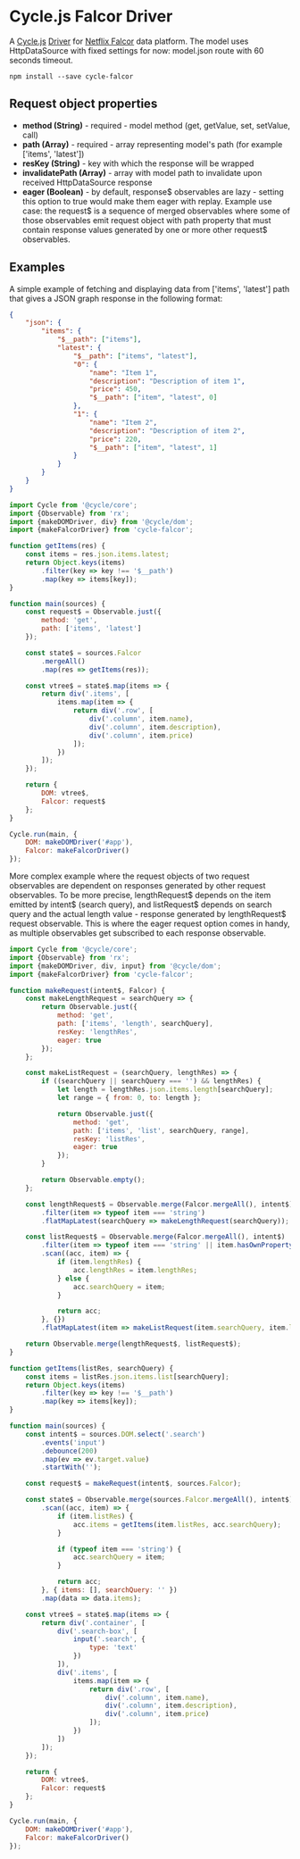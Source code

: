 # Cycle.js Falcor Driver

A [Cycle.js](http://cycle.js.org) [Driver](http://cycle.js.org/drivers.html) for [Netflix Falcor](https://netflix.github.io/falcor/starter/what-is-falcor.html) data platform. The model uses HttpDataSource with fixed settings for now: model.json route with 60 seconds timeout.

```
npm install --save cycle-falcor
```

## Request object properties

* **method (String)** - required - model method (get, getValue, set, setValue, call)
* **path (Array)** - required - array representing model's path (for example ['items', 'latest'])
* **resKey (String)** - key with which the response will be wrapped
* **invalidatePath (Array)** - array with model path to invalidate upon received HttpDataSource response
* **eager (Boolean)** - by default, response$ observables are lazy - setting this option to true would make them eager with replay. Example use case: the request$ is a sequence of merged observables where some of those observables emit request object with path property that must contain response values generated by one or more other request$ observables.

## Examples

A simple example of fetching and displaying data from ['items', 'latest'] path that gives a JSON graph response in the following format:

```json
{
    "json": {
        "items": {
            "$__path": ["items"],
            "latest": {
                "$__path": ["items", "latest"],
                "0": {
                    "name": "Item 1",
                    "description": "Description of item 1",
                    "price": 450,
                    "$__path": ["item", "latest", 0]
                },
                "1": {
                    "name": "Item 2",
                    "description": "Description of item 2",
                    "price": 220,
                    "$__path": ["item", "latest", 1]
                }
            }
        }
    }
}
```

```js
import Cycle from '@cycle/core';
import {Observable} from 'rx';
import {makeDOMDriver, div} from '@cycle/dom';
import {makeFalcorDriver} from 'cycle-falcor';

function getItems(res) {
    const items = res.json.items.latest;
    return Object.keys(items)
        .filter(key => key !== '$__path')
        .map(key => items[key]);
}

function main(sources) {
    const request$ = Observable.just({
        method: 'get',
        path: ['items', 'latest']
    });

    const state$ = sources.Falcor
        .mergeAll()
        .map(res => getItems(res));

    const vtree$ = state$.map(items => {
        return div('.items', [
            items.map(item => {
                return div('.row', [
                    div('.column', item.name),
                    div('.column', item.description),
                    div('.column', item.price)
                ]);
            })
        ]);
    });

    return {
        DOM: vtree$,
        Falcor: request$
    };
}

Cycle.run(main, {
    DOM: makeDOMDriver('#app'),
    Falcor: makeFalcorDriver()
});
```

More complex example where the request objects of two request observables are dependent on responses generated by other request observables. To be more precise, lengthRequest$ depends on the item emitted by intent$ (search query), and listRequest$ depends on search query and the actual length value - response generated by lengthRequest$ request observable. This is where the eager request option comes in handy, as multiple observables get subscribed to each response observable. 

```js
import Cycle from '@cycle/core';
import {Observable} from 'rx';
import {makeDOMDriver, div, input} from '@cycle/dom';
import {makeFalcorDriver} from 'cycle-falcor';

function makeRequest(intent$, Falcor) {
    const makeLengthRequest = searchQuery => {
        return Observable.just({
            method: 'get',
            path: ['items', 'length', searchQuery],
            resKey: 'lengthRes',
            eager: true
        });
    };

    const makeListRequest = (searchQuery, lengthRes) => {
        if ((searchQuery || searchQuery === '') && lengthRes) {
            let length = lengthRes.json.items.length[searchQuery];
            let range = { from: 0, to: length };

            return Observable.just({
                method: 'get',
                path: ['items', 'list', searchQuery, range],
                resKey: 'listRes',
                eager: true
            });
        }

        return Observable.empty();
    };

    const lengthRequest$ = Observable.merge(Falcor.mergeAll(), intent$)
        .filter(item => typeof item === 'string')
        .flatMapLatest(searchQuery => makeLengthRequest(searchQuery));

    const listRequest$ = Observable.merge(Falcor.mergeAll(), intent$)
        .filter(item => typeof item === 'string' || item.hasOwnProperty('lengthRes'))
        .scan((acc, item) => {
            if (item.lengthRes) {
                acc.lengthRes = item.lengthRes;
            } else {
                acc.searchQuery = item;
            }

            return acc;
        }, {})
        .flatMapLatest(item => makeListRequest(item.searchQuery, item.lengthRes));

    return Observable.merge(lengthRequest$, listRequest$);
}

function getItems(listRes, searchQuery) {
    const items = listRes.json.items.list[searchQuery];
    return Object.keys(items)
        .filter(key => key !== '$__path')
        .map(key => items[key]);
}

function main(sources) {
    const intent$ = sources.DOM.select('.search')
        .events('input')
        .debounce(200)
        .map(ev => ev.target.value)
        .startWith('');

    const request$ = makeRequest(intent$, sources.Falcor);

    const state$ = Observable.merge(sources.Falcor.mergeAll(), intent$)
        .scan((acc, item) => {
            if (item.listRes) {
                acc.items = getItems(item.listRes, acc.searchQuery);
            }

            if (typeof item === 'string') {
                acc.searchQuery = item;
            }

            return acc;
        }, { items: [], searchQuery: '' })
        .map(data => data.items);

    const vtree$ = state$.map(items => {
        return div('.container', [
            div('.search-box', [
                input('.search', {
                    type: 'text'
                })
            ]),
            div('.items', [
                items.map(item => {
                    return div('.row', [
                        div('.column', item.name),
                        div('.column', item.description),
                        div('.column', item.price)
                    ]);
                })
            ])
        ]);
    });

    return {
        DOM: vtree$,
        Falcor: request$
    };
}

Cycle.run(main, {
    DOM: makeDOMDriver('#app'),
    Falcor: makeFalcorDriver()
});
```